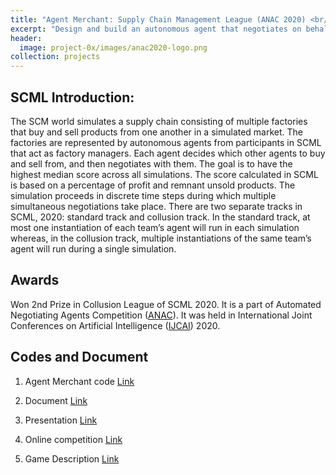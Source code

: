 ```yaml
---
title: "Agent Merchant: Supply Chain Management League (ANAC 2020) <br/><br/><img src='/images/project-0x/images/header.png'>"
excerpt: "Design and build an autonomous agent that negotiates on behalf of a factory manager situated in a supply chain management simulation."
header:
  image: project-0x/images/anac2020-logo.png
collection: projects
---
```



**SCML Introduction:**
---------------

The SCM world simulates a supply chain consisting of multiple factories that buy
and sell products from one another in a simulated market.
The factories are represented by autonomous agents from participants in SCML
that act as factory managers. Each agent decides which other agents to buy and sell from,
and then negotiates with them. The goal is to have the highest median score across all simulations.
The score calculated in SCML is based on a percentage of profit and remnant unsold products.
The simulation proceeds in discrete time steps during which multiple simultaneous negotiations take place.
There are two separate tracks in SCML, 2020: standard track and collusion track. In the standard track,
at most one instantiation of each team’s agent will run in each simulation whereas, in the collusion
track, multiple instantiations of the same team’s agent will run during a single simulation.

**Awards**
--------------------------------
Won 2nd Prize in Collusion League of SCML 2020. It is a part of Automated Negotiating Agents Competition ([ANAC](http://web.tuat.ac.jp/~katfuji/ANAC2020/)).
It was held in International Joint Conferences on Artificial Intelligence ([IJCAI](https://ijcai20.org/)) 2020.


**Codes and Document**
--------------------------------
1. Agent Merchant code  [Link](https://github.com/yasserfarouk/scml-agents/tree/master/scml_agents/scml2020/a_sengupta)

2. Document [Link](https://github.com/yasserfarouk/scml-agents/blob/master/scml_agents/scml2020/a_sengupta/report.pdf)

3. Presentation [Link](https://github.com/yasserfarouk/scml-agents/blob/master/scml_agents/scml2020/a_sengupta/SCML2020_presentation.pdf)

4. Online competition [Link](https://scml.cs.brown.edu/)

5. Game Description [Link](http://www.yasserm.com/scml/scml2021.pdf)


